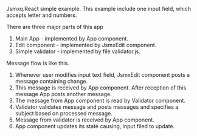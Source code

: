 Jsmxq.React simple example.
This example include one input field, which accepts letter and numbers.

There are three major parts of this app
1. Main App - implemented by App component.
2. Edit component - implemented by JsmxEdit component.
3. Simple validator - implemented by file validator.js.

Message flow is like this.

1. Whenever user modifies input text field, JsmxEdit component posts a message containing change.
2. This message is received by App component. After reception of this message App posts another message.
3. The message from App component is read by Validator component.
4. Validator validates message and posts messages and specifies a subject based on processed message.
5. Message from validator is received by App component.
6. App component updates its state causing, input filed to update.